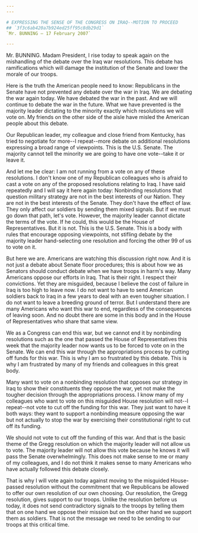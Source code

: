 ```yaml
---
---

# EXPRESSING THE SENSE OF THE CONGRESS ON IRAQ--MOTION TO PROCEED
## `3f3c6ab420a7b924ed25ff95c8db29d1`
`Mr. BUNNING — 17 February 2007`

---
```



Mr. BUNNING. Madam President, I rise today to speak again on the 
mishandling of the debate over the Iraq war resolutions. This debate 
has ramifications which will damage the institution of the Senate and 
lower the morale of our troops.

Here is the truth the American people need to know: Republicans in 
the Senate have not prevented any debate over the war in Iraq. We are 
debating the war again today. We have debated the war in the past. And 
we will continue to debate the war in the future. What we have 
prevented is the majority leader dictating to the minority exactly 
which resolutions we will vote on. My friends on the other side of the 
aisle have misled the American people about this debate.

Our Republican leader, my colleague and close friend from Kentucky, 
has tried to negotiate for more--I repeat--more debate on additional 
resolutions expressing a broad range of viewpoints. This is the U.S. 
Senate. The majority cannot tell the minority we are going to have one 
vote--take it or leave it.

And let me be clear: I am not running from a vote on any of these 
resolutions. I don't know one of my Republican colleagues who is afraid 
to cast a vote on any of the proposed resolutions relating to Iraq. I 
have said repeatedly and I will say it here again today: Nonbinding 
resolutions that question military strategy are not in the best 
interests of our Nation. They are not in the best interests of the 
Senate. They don't have the effect of law. They only affect our 
soldiers by sending them mixed signals. But if we must go down that 
path, let's vote. However, the majority leader cannot dictate the terms 
of the vote. If he could, this would be the House of Representatives. 
But it is not. This is the U.S. Senate. This is a body with rules that 
encourage opposing viewpoints, not stifling debate by the majority 
leader hand-selecting one resolution and forcing the other 99 of us to 
vote on it.


But here we are. Americans are watching this discussion right now. 
And it is not just a debate about Senate floor procedures; this is 
about how we as Senators should conduct debate when we have troops in 
harm's way. Many Americans oppose our efforts in Iraq. That is their 
right. I respect their convictions. Yet they are misguided, because I 
believe the cost of failure in Iraq is too high to leave now. I do not 
want to have to send American soldiers back to Iraq in a few years to 
deal with an even tougher situation. I do not want to leave a breeding 
ground of terror. But I understand there are many Americans who want 
this war to end, regardless of the consequences of leaving soon. And no 
doubt there are some in this body and in the House of Representatives 
who share that same view.

We as a Congress can end this war, but we cannot end it by nonbinding 
resolutions such as the one that passed the House of Representatives 
this week that the majority leader now wants us to be forced to vote on 
in the Senate. We can end this war through the appropriations process 
by cutting off funds for this war. This is why I am so frustrated by 
this debate. This is why I am frustrated by many of my friends and 
colleagues in this great body.

Many want to vote on a nonbinding resolution that opposes our 
strategy in Iraq to show their constituents they oppose the war, yet 
not make the tougher decision through the appropriations process. I 
know many of my colleagues who want to vote on this misguided House 
resolution will not--I repeat--not vote to cut off the funding for this 
war. They just want to have it both ways: they want to support a 
nonbinding measure opposing the war but not actually to stop the war by 
exercising their constitutional right to cut off its funding.

We should not vote to cut off the funding of this war. And that is 
the basic theme of the Gregg resolution on which the majority leader 
will not allow us to vote. The majority leader will not allow this vote 
because he knows it will pass the Senate overwhelmingly. This does not 
make sense to me or many of my colleagues, and I do not think it makes 
sense to many Americans who have actually followed this debate closely.

That is why I will vote again today against moving to the misguided 
House-passed resolution without the commitment that we Republicans be 
allowed to offer our own resolution of our own choosing. Our 
resolution, the Gregg resolution, gives support to our troops. Unlike 
the resolution before us today, it does not send contradictory signals 
to the troops by telling them that on one hand we oppose their mission 
but on the other hand we support them as soldiers. That is not the 
message we need to be sending to our troops at this critical time.